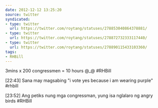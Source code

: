 ```yaml
---
date: 2012-12-12 13:25:20
source: twitter
syndicated:
- type: twitter
  url: https://twitter.com/roytang/statuses/278853040864378881/
- type: twitter
  url: https://twitter.com/roytang/statuses/278872732333117440/
- type: twitter
  url: https://twitter.com/roytang/statuses/278890115433103360/
tags:
- RHBill
---
```


3mins x 200 congressmen = 10 hours @_@ #RHBill

[22:43] Sana may magsabing "i vote yes because i am wearing purple" #rhbill

[23:52] Ang petiks nung mga congressman, yung isa nglalaro ng angry birds #RHBill